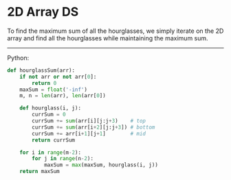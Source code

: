 2D Array DS
===========

To find the maximum sum of all the hourglasses, we simply iterate on the 2D
array and find all the hourglasses while maintaining the maximum sum.

---

Python:

```python
def hourglassSum(arr):
    if not arr or not arr[0]:
        return 0
    maxSum = float('-inf')
    m, n = len(arr), len(arr[0])

    def hourglass(i, j):
        currSum = 0
        currSum += sum(arr[i][j:j+3)    # top
        currSum += sum(arr[i+2][j:j+3]) # bottom
        currSum += arr[i+1][j+1]        # mid
        return currSum

    for i in range(m-2):
        for j in range(n-2):
            maxSum = max(maxSum, hourglass(i, j))
    return maxSum
```
